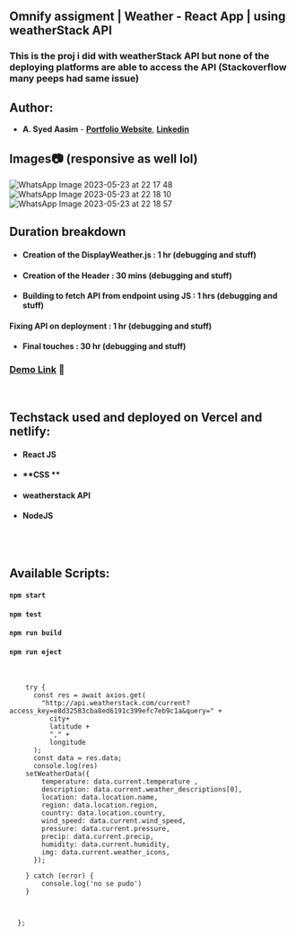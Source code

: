 ## Omnify  assigment |  Weather - React App | using weatherStack API

### This is the  proj i did with weatherStack API but none of the deploying platforms are able to access the API (Stackoverflow many peeps had same issue)

## Author:

- **A. Syed Aasim** - **[Portfolio Website](https://syed-aasim.vercel.app)**, **[Linkedin](https://www.linkedin.com/in/micheal-scott-fanboy/)**

## Images📷 (responsive as well lol)
![WhatsApp Image 2023-05-23 at 22 17 48](https://github.com/aasim-syed/omnify_proj/assets/70385414/5e55b18d-d087-4085-98e8-922337947eba)
![WhatsApp Image 2023-05-23 at 22 18 10](https://github.com/aasim-syed/omnify_proj/assets/70385414/3e7805f6-063b-45fe-81f0-1e7d6a1d5924)
![WhatsApp Image 2023-05-23 at 22 18 57](https://github.com/aasim-syed/omnify_proj/assets/70385414/f5e63473-b708-43e4-8cad-feba7fa31c0b)


## Duration breakdown 
- #### **Creation of the DisplayWeather.js : 1 hr (debugging and stuff)**
- #### **Creation of the Header : 30  mins (debugging and stuff)**
- #### **Building to fetch API from endpoint using JS : 1 hrs (debugging and stuff)**

#### **Fixing API on deployment : 1 hr (debugging and stuff)**
- #### **Final touches : 30 hr (debugging and stuff)**

### [Demo Link](https://omnify-proj.vercel.app/) 🔗




<br/>

## Techstack used and deployed on Vercel and netlify: 

- #### **React JS**
- #### **CSS **
- #### **weatherstack API**
- #### **NodeJS**


<br/>


<br/>

## Available Scripts:

#### `npm start`

#### `npm test`

#### `npm run build`

#### `npm run eject`

<br/>


``` const getWeatherData = async (latitude, longitude,city) => {
    try {
      const res = await axios.get(
        "http://api.weatherstack.com/current?access_key=e8d32583cba8ed6191c399efc7eb9c1a&query=" +
          city+
          latitude +
          "," +
          longitude
      );
      const data = res.data;
      console.log(res)
    setWeatherData({
        temperature: data.current.temperature ,
        description: data.current.weather_descriptions[0],
        location: data.location.name,
        region: data.location.region,
        country: data.location.country,
        wind_speed: data.current.wind_speed,
        pressure: data.current.pressure,
        precip: data.current.precip,
        humidity: data.current.humidity,
        img: data.current.weather_icons,
      });
      
    } catch (error) {
        console.log('no se pudo')
    }
    
    

  };



